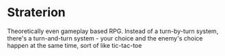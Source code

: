 # Straterion
Theoretically even gameplay based RPG. Instead of a turn-by-turn system, there's a turn-and-turn system - your choice and the enemy's choice happen at the same time, sort of like tic-tac-toe
